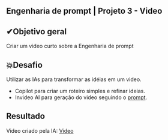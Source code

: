 ## Engenharia de prompt | Projeto 3 - Video

## ✔Objetivo geral
Criar um video curto sobre a Engenharia de prompt

## 💥Desafio
Utilizar as IAs para transformar as idéias em um video. 

- Copilot para criar um roteiro simples e refinar ideias.
- Invideo AI para geração do video seguindo o [prompt]().

## Resultado
Video criado pela IA: [Video]()
